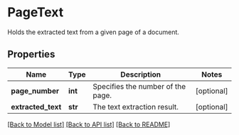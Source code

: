 # PageText

Holds the extracted text from a given page of a document.
## Properties
Name | Type | Description | Notes
------------ | ------------- | ------------- | -------------
**page_number** | **int** | Specifies the number of the page. | [optional] 
**extracted_text** | **str** | The text extraction result. | [optional] 

[[Back to Model list]](../README.md#documentation-for-models) [[Back to API list]](../README.md#documentation-for-api-endpoints) [[Back to README]](../README.md)



